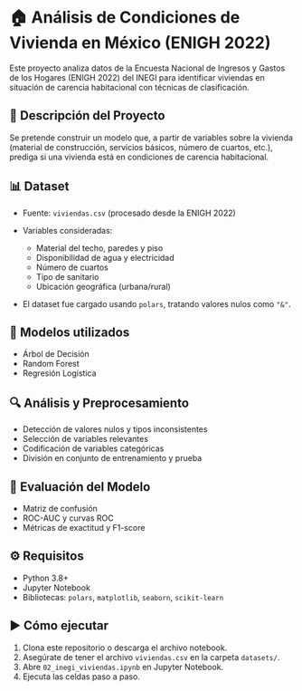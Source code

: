 # 🏠 Análisis de Condiciones de Vivienda en México (ENIGH 2022)

Este proyecto analiza datos de la Encuesta Nacional de Ingresos y Gastos de los Hogares (ENIGH 2022) del INEGI para identificar viviendas en situación de carencia habitacional con técnicas de clasificación.

## 📄 Descripción del Proyecto

Se pretende construir un modelo que, a partir de variables sobre la vivienda (material de construcción, servicios básicos, número de cuartos, etc.), prediga si una vivienda está en condiciones de carencia habitacional.

## 📊 Dataset

- Fuente: `viviendas.csv` (procesado desde la ENIGH 2022)
- Variables consideradas:
  - Material del techo, paredes y piso
  - Disponibilidad de agua y electricidad
  - Número de cuartos
  - Tipo de sanitario
  - Ubicación geográfica (urbana/rural)

- El dataset fue cargado usando `polars`, tratando valores nulos como `"&"`.

## 🧠 Modelos utilizados

- Árbol de Decisión
- Random Forest
- Regresión Logística

## 🔍 Análisis y Preprocesamiento

- Detección de valores nulos y tipos inconsistentes
- Selección de variables relevantes
- Codificación de variables categóricas
- División en conjunto de entrenamiento y prueba

## 🧪 Evaluación del Modelo

- Matriz de confusión
- ROC-AUC y curvas ROC
- Métricas de exactitud y F1-score

## ⚙️ Requisitos

- Python 3.8+
- Jupyter Notebook
- Bibliotecas: `polars`, `matplotlib`, `seaborn`, `scikit-learn`

## ▶️ Cómo ejecutar

1. Clona este repositorio o descarga el archivo notebook.
2. Asegúrate de tener el archivo `viviendas.csv` en la carpeta `datasets/`.
3. Abre `02_inegi_viviendas.ipynb` en Jupyter Notebook.
4. Ejecuta las celdas paso a paso.
